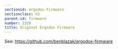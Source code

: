```yaml
---
sectionid: ergodox-firmware
sectionclass: h3
parent-id: firmware
number: 2320
title: Original Ergodox Firmware
---
```

See: https://github.com/benblazak/ergodox-firmware
